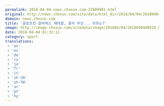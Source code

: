 ```yaml
---
permalink: 2018-04-04-news.chosun.com-22809901.html
original: http://news.chosun.com/site/data/html_dir/2018/04/04/2018040400968.html
domain: news.chosun.com
title: '골로프킨-알바레스 재대결, 결국 무산... 이유는?'
image: http://image.chosun.com/sitedata/image/201804/04/2018040400919_0.jpg
date: 2018-04-04 01:32:11
category: sport
translations: 
 - 'en'
 - 'es'
 - 'de'
 - 'ru'
 - 'ja'
 - 'fr'
 - 'it'
 - 'zh-CN'
 - 'zh-TW'
 - 'ar'
 - 'pt'
 - 'hy'
---
```


